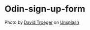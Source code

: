 # Odin-sign-up-form

Photo by <a href="https://unsplash.com/@jetlag?utm_source=unsplash&utm_medium=referral&utm_content=creditCopyText">David Troeger</a> on <a href="https://unsplash.com/photos/9XzyEzPAHMI?utm_source=unsplash&utm_medium=referral&utm_content=creditCopyText">Unsplash</a>
  